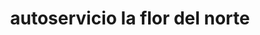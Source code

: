 ---
title: "autoservicio la flor del norte"
url: /belen/autoservicio-la-flor-del-norte/
shop: supermercado
---
